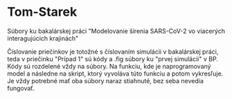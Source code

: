 # Tom-Starek
Súbory ku bakalárskej práci "Modelovanie šírenia SARS-CoV-2 vo viacerých interagujúcich krajinách"

Číslovanie priečinkov je totožné s číslovaním simulácii v bakalárskej práci, teda v priečinku "Prípad 1" sú kódy a .fig súbory ku "prvej simulácii" v BP. Kódy sú rozdelené vždy na súbory. Na funkciu, kde je naprogramovaný model a následne na skript, ktorý vyvoláva túto funkciu a potom vykresľuje. Je vždy potrebné mať oba súbory naraz stiahnuté, bez seba nevedia fungovať. 
